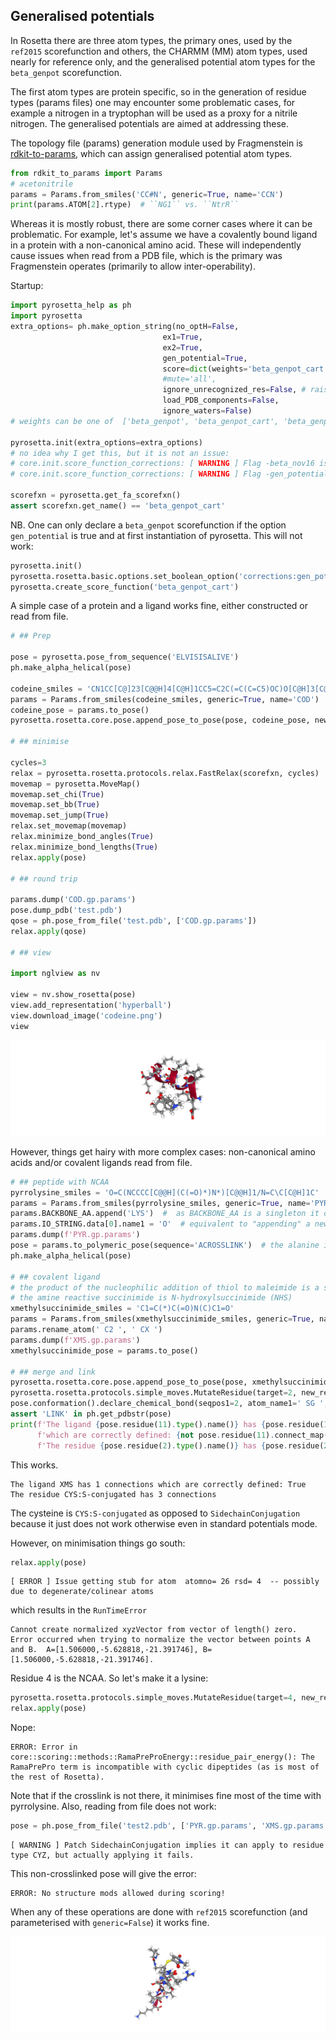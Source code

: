 ## Generalised potentials

In Rosetta there are three atom types, the primary ones, used by the `ref2015` scorefunction and others,
the CHARMM (MM) atom types, used nearly for reference only, and the generalised potential atom types
for the `beta_genpot` scorefunction.

The first atom types are protein specific, so in the generation of residue types (params files)
one may encounter some problematic cases, for example a nitrogen in a tryptophan will be used as a proxy for a nitrile nitrogen.
The generalised potentials are aimed at addressing these.

The topology file (params) generation module used by Fragmenstein is [rdkit-to-params](https://pypi.org/project/rdkit-to-params/),
which can assign generalised potential atom types.

```python
from rdkit_to_params import Params
# acetonitrile
params = Params.from_smiles('CC#N', generic=True, name='CCN')
print(params.ATOM[2].rtype)  # ``NG1`` vs. ``NtrR``
```

Whereas it is mostly robust, there are some corner cases where it can be problematic.
For example, let's assume we have a covalently bound ligand in a protein with a non-canonical amino acid.
These will independently cause issues when read from a PDB file, which is the primary was Fragmenstein operates
(primarily to allow inter-operability).

Startup:

```python
import pyrosetta_help as ph
import pyrosetta
extra_options= ph.make_option_string(no_optH=False,
                                  ex1=True,
                                  ex2=True,
                                  gen_potential=True,
                                  score=dict(weights='beta_genpot_cart'),
                                  #mute='all',
                                  ignore_unrecognized_res=False, # raise error if unrecognized
                                  load_PDB_components=False,
                                  ignore_waters=False)
# weights can be one of  ['beta_genpot', 'beta_genpot_cart', 'beta_genpot_cst',  'beta_genpot_soft']

pyrosetta.init(extra_options=extra_options)
# no idea why I get this, but it is not an issue:
# core.init.score_function_corrections: [ WARNING ] Flag -beta_nov16 is set but either -weights are also specified or this is being used with the genpot score function.  Not changing input weights file!
# core.init.score_function_corrections: [ WARNING ] Flag -gen_potential is set but -weights are also specified.  Not changing input weights file!

scorefxn = pyrosetta.get_fa_scorefxn()
assert scorefxn.get_name() == 'beta_genpot_cart'
```

NB. One can only declare a `beta_genpot` scorefunction if the option `gen_potential` is true and at first instantiation
of pyrosetta. This will not work:

```python
pyrosetta.init()
pyrosetta.rosetta.basic.options.set_boolean_option('corrections:gen_potential', True)
pyrosetta.create_score_function('beta_genpot_cart')
```

A simple case of a protein and a ligand works fine, either constructed or read from file.

```python
# ## Prep

pose = pyrosetta.pose_from_sequence('ELVISISALIVE')
ph.make_alpha_helical(pose)

codeine_smiles = 'CN1CC[C@]23[C@@H]4[C@H]1CC5=C2C(=C(C=C5)OC)O[C@H]3[C@H](C=C4)O'
params = Params.from_smiles(codeine_smiles, generic=True, name='COD')
codeine_pose = params.to_pose()
pyrosetta.rosetta.core.pose.append_pose_to_pose(pose, codeine_pose, new_chain=True)

# ## minimise

cycles=3
relax = pyrosetta.rosetta.protocols.relax.FastRelax(scorefxn, cycles)
movemap = pyrosetta.MoveMap()
movemap.set_chi(True)
movemap.set_bb(True)
movemap.set_jump(True)
relax.set_movemap(movemap)
relax.minimize_bond_angles(True)
relax.minimize_bond_lengths(True)
relax.apply(pose)

# ## round trip

params.dump('COD.gp.params')
pose.dump_pdb('test.pdb')
qose = ph.pose_from_file('test.pdb', ['COD.gp.params'])
relax.apply(qose)

# ## view

import nglview as nv

view = nv.show_rosetta(pose)
view.add_representation('hyperball')
view.download_image('codeine.png')
view
```
![genpot_worked](../images/genpot.png)

However, things get hairy with more complex cases: non-canonical amino acids and/or covalent ligands read from file.

```python
# ## peptide with NCAA
pyrrolysine_smiles = 'O=C(NCCCC[C@@H](C(=O)*)N*)[C@@H]1/N=C\C[C@H]1C'
params = Params.from_smiles(pyrrolysine_smiles, generic=True, name='PYR')
params.BACKBONE_AA.append('LYS')  #  as BACKBONE_AA is a singleton it overrides
params.IO_STRING.data[0].name1 = 'O'  # equivalent to "appending" a new value
params.dump(f'PYR.gp.params')
pose = params.to_polymeric_pose(sequence='ACROSSLINK')  # the alanine is to avoid an N-terminal patch
ph.make_alpha_helical(pose)

# ## covalent ligand
# the product of the nucleophilic addition of thiol to maleimide is a succinimide, 
# the amine reactive succinimide is N-hydroxylsuccinimide (NHS)
xmethylsuccinimide_smiles = 'C1=C(*)C(=O)N(C)C1=O'
params = Params.from_smiles(xmethylsuccinimide_smiles, generic=True, name='XMS')
params.rename_atom(' C2 ', ' CX ')
params.dump(f'XMS.gp.params')
xmethylsuccinimide_pose = params.to_pose()

# ## merge and link
pyrosetta.rosetta.core.pose.append_pose_to_pose(pose, xmethylsuccinimide_pose, new_chain=True)
pyrosetta.rosetta.protocols.simple_moves.MutateResidue(target=2, new_res='CYS:S-conjugated').apply(pose)
pose.conformation().declare_chemical_bond(seqpos1=2, atom_name1=' SG ', seqpos2=11, atom_name2=' CX ')
assert 'LINK' in ph.get_pdbstr(pose)
print(f'The ligand {pose.residue(11).type().name()} has {pose.residue(11).connect_map_size()} connections '
      f'which are correctly defined: {not pose.residue(11).connect_map(1).incomplete()}\n'
      f'The residue {pose.residue(2).type().name()} has {pose.residue(2).connect_map_size()} connections')
```
This works.

    The ligand XMS has 1 connections which are correctly defined: True
    The residue CYS:S-conjugated has 3 connections

The cysteine is `CYS:S-conjugated` as opposed to `SidechainConjugation` because it just does not work otherwise
even in standard potentials mode.

However, on minimisation things go south:

```python
relax.apply(pose)
```

    [ ERROR ] Issue getting stub for atom  atomno= 26 rsd= 4  -- possibly due to degenerate/colinear atoms

which results in the `RunTimeError`
    
    Cannot create normalized xyzVector from vector of length() zero.  Error occurred when trying to normalize the vector between points A and B.  A=[1.506000,-5.628818,-21.391746], B=[1.506000,-5.628818,-21.391746].

Residue 4 is the NCAA. So let's make it a lysine:

```python
pyrosetta.rosetta.protocols.simple_moves.MutateResidue(target=4, new_res='LYS').apply(pose)
relax.apply(pose)
```

Nope:

    ERROR: Error in core::scoring::methods::RamaPreProEnergy::residue_pair_energy(): The RamaPrePro term is incompatible with cyclic dipeptides (as is most of the rest of Rosetta).

Note that if the crosslink is not there, it minimises fine most of the time with pyrrolysine.
Also, reading from file does not work:

```python
pose = ph.pose_from_file('test2.pdb', ['PYR.gp.params', 'XMS.gp.params'])
```
    [ WARNING ] Patch SidechainConjugation implies it can apply to residue type CYZ, but actually applying it fails.

This non-crosslinked pose will give the error:

    ERROR: No structure mods allowed during scoring!

When any of these operations are done with `ref2015` scorefunction (and parameterised with `generic=False`) it works fine.

![crosslink](../images/crosslink_n_genpot.png)
